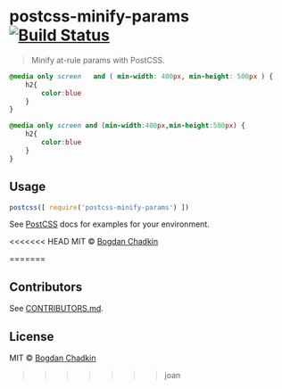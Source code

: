 # postcss-minify-params [![Build Status][ci-img]][ci]

> Minify at-rule params with PostCSS.

```css
@media only screen   and ( min-width: 400px, min-height: 500px ) {
    h2{
        color:blue
    }
}
```

```css
@media only screen and (min-width:400px,min-height:500px) {
    h2{
        color:blue
    }
}
```

## Usage

```js
postcss([ require('postcss-minify-params') ])
```

See [PostCSS] docs for examples for your environment.

<<<<<<< HEAD
MIT © [Bogdan Chadkin](mailto:trysound@yandex.ru)

[PostCSS]: https://github.com/postcss/postcss
[ci-img]:  https://travis-ci.org/ben-eb/postcss-minify-params.svg
[ci]:      https://travis-ci.org/ben-eb/postcss-minify-params
=======
## Contributors

See [CONTRIBUTORS.md](https://github.com/cssnano/cssnano/blob/master/CONTRIBUTORS.md).

## License

MIT © [Bogdan Chadkin](mailto:trysound@yandex.ru)

[PostCSS]: https://github.com/postcss/postcss
[ci-img]:  https://travis-ci.org/cssnano/postcss-minify-params.svg
[ci]:      https://travis-ci.org/cssnano/postcss-minify-params
>>>>>>> joan

